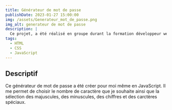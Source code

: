 ```yaml
---
title: Générateur de mot de passe
publishDate: 2023-01-27 15:00:00
img: /assets/Generateur_mot_de_passe.png
img_alt: generateur de mot de passe
description: |
  Ce projet, a été réalisé en groupe durant la formation développeur web et web mobile
tags:
  - HTML
  - CSS
  - JavaScript
---
```


## Descriptif


Ce générateur de mot de passe a été créer pour moi même en JavaScript. Il me permet de choisir le nombre de caractère que je souhaite ainsi que la sélection des majuscules, des minuscules, des chiffres et des carctères spéciaux.
